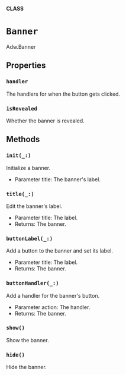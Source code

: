 **CLASS**

# `Banner`

Adw.Banner

## Properties
### `handler`

The handlers for when the button gets clicked.

### `isRevealed`

Whether the banner is revealed.

## Methods
### `init(_:)`

Initialize a banner.
- Parameter title: The banner's label.

### `title(_:)`

Edit the banner's label.
- Parameter title: The label.
- Returns: The banner.

### `buttonLabel(_:)`

Add a button to the banner and set its label.
- Parameter title: The label.
- Returns: The banner.

### `buttonHandler(_:)`

Add a handler for the banner's button.
- Parameter action: The handler.
- Returns: The banner.

### `show()`

Show the banner.

### `hide()`

Hide the banner.

